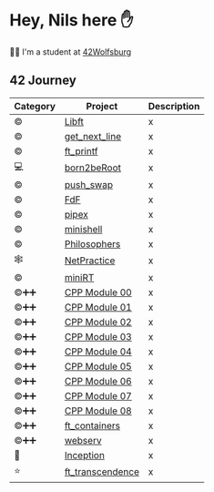 # Hey, Nils here ✋

👨‍🎓 I'm a student at [42Wolfsburg](https://42wolfsburg.de/)

## 42 Journey

Category | Project | Description
--- | --- | ---
©️ | [Libft](https://github.com/noster002/Libft) | x
©️ | [get_next_line](https://github.com/noster002/get_next_line) | x
©️ | [ft_printf](https://github.com/noster002/ft_printf) | x
💻 | [born2beRoot](https://github.com/noster002/born2beRoot) | x
©️ | [push_swap](https://github.com/noster002/push_swap) | x
©️ | [FdF](https://github.com/noster002/FdF) | x
©️ | [pipex](https://github.com/noster002/pipex) | x
©️ | [minishell](https://github.com/noster002/minishell) | x
©️ | [Philosophers](https://github.com/noster002/Philosophers) | x
🕸️ | [NetPractice](https://github.com/noster002/NetPractice) | x
©️ | [miniRT](https://github.com/noster002/miniRT) | x
©️➕➕ | [CPP Module 00](https://github.com/noster002/CPP-Module-00) | x
©️➕➕ | [CPP Module 01](https://github.com/noster002/CPP-Module-01) | x
©️➕➕ | [CPP Module 02](https://github.com/noster002/CPP-Module-02) | x
©️➕➕ | [CPP Module 03](https://github.com/noster002/CPP-Module-03) | x
©️➕➕ | [CPP Module 04](https://github.com/noster002/CPP-Module-04) | x
©️➕➕ | [CPP Module 05](https://github.com/noster002/CPP-Module-05) | x
©️➕➕ | [CPP Module 06](https://github.com/noster002/CPP-Module-06) | x
©️➕➕ | [CPP Module 07](https://github.com/noster002/CPP-Module-07) | x
©️➕➕ | [CPP Module 08](https://github.com/noster002/CPP-Module-08) | x
©️➕➕ | [ft_containers](https://github.com/noster002/ft_containers) | x
©️➕➕ | [webserv](https://github.com/noster002/webserv) | x
🐳 | [Inception](https://github.com/noster002/Inception) | x
⭐ | [ft_transcendence](https://github.com/noster002/ft_transcendence) | x

<!--
**noster002/noster002** is a ✨ _special_ ✨ repository because its `README.md` (this file) appears on your GitHub profile.

Here are some ideas to get you started:

- 🔭 I’m currently working on ...
- 🌱 I’m currently learning ...
- 👯 I’m looking to collaborate on ...
- 🤔 I’m looking for help with ...
- 💬 Ask me about ...
- 📫 How to reach me: ...
- 😄 Pronouns: ...
- ⚡ Fun fact: ...
-->
